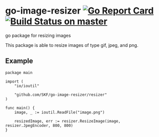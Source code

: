 # go-image-resizer [![Go Report Card](https://goreportcard.com/badge/github.com/SKF/go-image-resizer)](https://goreportcard.com/report/github.com/SKF/go-image-resizer) [![Build Status on master](https://travis-ci.org/SKF/go-image-resizer.svg?branch=master)](https://travis-ci.org/SKF/go-image-resizer)
go package for resizing images

This package is able to resize images of type gif, jpeg, and png.

## Example
```
package main

import (
	"io/ioutil"

	"github.com/SKF/go-image-resizer/resizer"
)

func main() {
	image, _ := ioutil.ReadFile("image.png")

	resizedImage, err := resizer.ResizeImage(image, resizer.JpegEncoder, 800, 800)
}

```